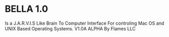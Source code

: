 # BELLA 1.0 
Is a J.A.R.V.I.S Like Brain To Computer Interface
For controling Mac OS and UNIX Based Operating Systems.
V1.0A ALPHA
By Flames LLC

